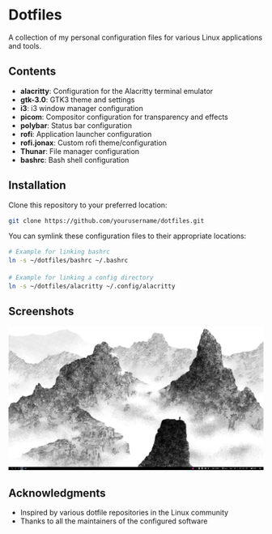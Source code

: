 # Dotfiles

A collection of my personal configuration files for various Linux applications and tools.

## Contents

- **alacritty**: Configuration for the Alacritty terminal emulator
- **gtk-3.0**: GTK3 theme and settings
- **i3**: i3 window manager configuration
- **picom**: Compositor configuration for transparency and effects
- **polybar**: Status bar configuration
- **rofi**: Application launcher configuration
- **rofi.jonax**: Custom rofi theme/configuration
- **Thunar**: File manager configuration
- **bashrc**: Bash shell configuration

## Installation

Clone this repository to your preferred location:

```bash
git clone https://github.com/yourusername/dotfiles.git
```

You can symlink these configuration files to their appropriate locations:

```bash
# Example for linking bashrc
ln -s ~/dotfiles/bashrc ~/.bashrc

# Example for linking a config directory
ln -s ~/dotfiles/alacritty ~/.config/alacritty
```

## Screenshots

![Desktop Screenshot](image.png)

## Acknowledgments

- Inspired by various dotfile repositories in the Linux community
- Thanks to all the maintainers of the configured software
